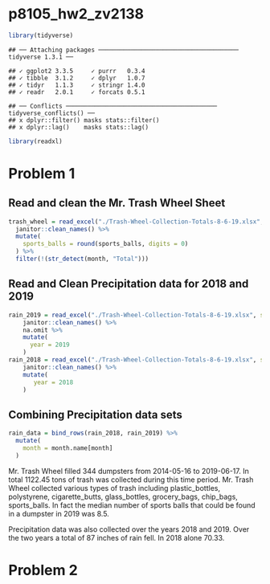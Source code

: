 p8105\_hw2\_zv2138
================

``` r
library(tidyverse)
```

    ## ── Attaching packages ─────────────────────────────────────── tidyverse 1.3.1 ──

    ## ✓ ggplot2 3.3.5     ✓ purrr   0.3.4
    ## ✓ tibble  3.1.2     ✓ dplyr   1.0.7
    ## ✓ tidyr   1.1.3     ✓ stringr 1.4.0
    ## ✓ readr   2.0.1     ✓ forcats 0.5.1

    ## ── Conflicts ────────────────────────────────────────── tidyverse_conflicts() ──
    ## x dplyr::filter() masks stats::filter()
    ## x dplyr::lag()    masks stats::lag()

``` r
library(readxl)
```

# Problem 1

## Read and clean the Mr. Trash Wheel Sheet

``` r
trash_wheel = read_excel("./Trash-Wheel-Collection-Totals-8-6-19.xlsx", sheet = 1, range = "A2:N408") %>% 
  janitor::clean_names() %>% 
  mutate(
    sports_balls = round(sports_balls, digits = 0)
  ) %>% 
  filter(!(str_detect(month, "Total")))
```

## Read and Clean Precipitation data for 2018 and 2019

``` r
rain_2019 = read_excel("./Trash-Wheel-Collection-Totals-8-6-19.xlsx", sheet = 4, range = "A2:B14") %>% 
    janitor::clean_names() %>% 
    na.omit %>% 
    mutate(
      year = 2019
    )
rain_2018 = read_excel("./Trash-Wheel-Collection-Totals-8-6-19.xlsx", sheet = 5, range = "A2:B14",) %>% 
    janitor::clean_names() %>% 
    mutate(
       year = 2018
    )
```

## Combining Precipitation data sets

``` r
rain_data = bind_rows(rain_2018, rain_2019) %>% 
  mutate(
    month = month.name[month]
  )
```

Mr. Trash Wheel filled 344 dumpsters from 2014-05-16 to 2019-06-17. In
total 1122.45 tons of trash was collected during this time period.
Mr. Trash Wheel collected various types of trash including
plastic\_bottles, polystyrene, cigarette\_butts, glass\_bottles,
grocery\_bags, chip\_bags, sports\_balls. In fact the median number of
sports balls that could be found in a dumpster in 2019 was 8.5.

Precipitation data was also collected over the years 2018 and 2019. Over
the two years a total of 87 inches of rain fell. In 2018 alone 70.33.

# Problem 2
